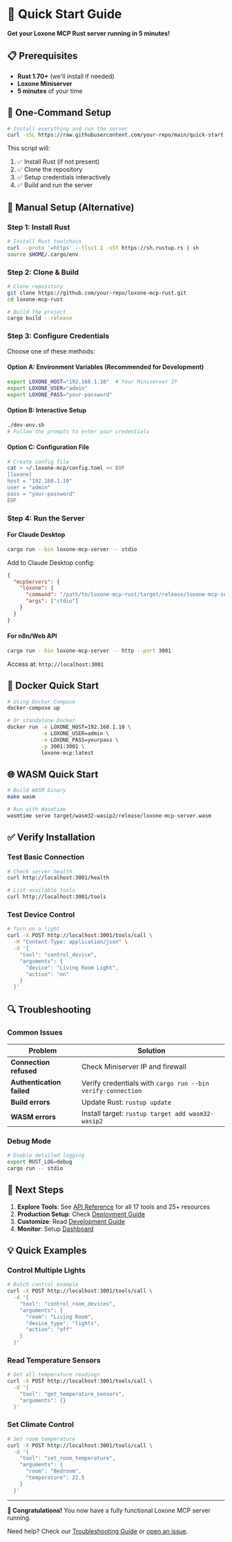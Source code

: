 # 🏁 Quick Start Guide

**Get your Loxone MCP Rust server running in 5 minutes!**

## 📋 Prerequisites

- **Rust 1.70+** (we'll install if needed)
- **Loxone Miniserver**
- **5 minutes** of your time

## 🚀 One-Command Setup

```bash
# Install everything and run the server
curl -sSL https://raw.githubusercontent.com/your-repo/main/quick-start.sh | bash
```

This script will:
1. ✅ Install Rust (if not present)
2. ✅ Clone the repository
3. ✅ Setup credentials interactively
4. ✅ Build and run the server

## 🔧 Manual Setup (Alternative)

### Step 1: Install Rust

```bash
# Install Rust toolchain
curl --proto '=https' --tlsv1.2 -sSf https://sh.rustup.rs | sh
source $HOME/.cargo/env
```

### Step 2: Clone & Build

```bash
# Clone repository
git clone https://github.com/your-repo/loxone-mcp-rust.git
cd loxone-mcp-rust

# Build the project
cargo build --release
```

### Step 3: Configure Credentials

Choose one of these methods:

#### Option A: Environment Variables (Recommended for Development)
```bash
export LOXONE_HOST="192.168.1.10"  # Your Miniserver IP
export LOXONE_USER="admin"
export LOXONE_PASS="your-password"
```

#### Option B: Interactive Setup
```bash
./dev-env.sh
# Follow the prompts to enter your credentials
```

#### Option C: Configuration File
```bash
# Create config file
cat > ~/.loxone-mcp/config.toml << EOF
[loxone]
host = "192.168.1.10"
user = "admin"
pass = "your-password"
EOF
```

### Step 4: Run the Server

#### For Claude Desktop
```bash
cargo run --bin loxone-mcp-server -- stdio
```

Add to Claude Desktop config:
```json
{
  "mcpServers": {
    "loxone": {
      "command": "/path/to/loxone-mcp-rust/target/release/loxone-mcp-server",
      "args": ["stdio"]
    }
  }
}
```

#### For n8n/Web API
```bash
cargo run --bin loxone-mcp-server -- http --port 3001
```

Access at: `http://localhost:3001`

## 🐳 Docker Quick Start

```bash
# Using Docker Compose
docker-compose up

# Or standalone Docker
docker run -e LOXONE_HOST=192.168.1.10 \
           -e LOXONE_USER=admin \
           -e LOXONE_PASS=yourpass \
           -p 3001:3001 \
           loxone-mcp:latest
```

## 🌐 WASM Quick Start

```bash
# Build WASM binary
make wasm

# Run with Wasmtime
wasmtime serve target/wasm32-wasip2/release/loxone-mcp-server.wasm
```

## ✅ Verify Installation

### Test Basic Connection
```bash
# Check server health
curl http://localhost:3001/health

# List available tools
curl http://localhost:3001/tools
```

### Test Device Control
```bash
# Turn on a light
curl -X POST http://localhost:3001/tools/call \
  -H "Content-Type: application/json" \
  -d '{
    "tool": "control_device",
    "arguments": {
      "device": "Living Room Light",
      "action": "on"
    }
  }'
```

## 🔍 Troubleshooting

### Common Issues

| Problem | Solution |
|---------|----------|
| **Connection refused** | Check Miniserver IP and firewall |
| **Authentication failed** | Verify credentials with `cargo run --bin verify-connection` |
| **Build errors** | Update Rust: `rustup update` |
| **WASM errors** | Install target: `rustup target add wasm32-wasip2` |

### Debug Mode
```bash
# Enable detailed logging
export RUST_LOG=debug
cargo run -- stdio
```

## 🎯 Next Steps

1. **Explore Tools**: See [API Reference](API_REFERENCE.md) for all 17 tools and 25+ resources
2. **Production Setup**: Check [Deployment Guide](DEPLOYMENT.md)
3. **Customize**: Read [Development Guide](DEVELOPMENT.md)
4. **Monitor**: Setup [Dashboard](../monitoring/README.md)

## 💡 Quick Examples

### Control Multiple Lights
```bash
# Batch control example
curl -X POST http://localhost:3001/tools/call \
  -d '{
    "tool": "control_room_devices",
    "arguments": {
      "room": "Living Room",
      "device_type": "lights",
      "action": "off"
    }
  }'
```

### Read Temperature Sensors
```bash
# Get all temperature readings
curl -X POST http://localhost:3001/tools/call \
  -d '{
    "tool": "get_temperature_sensors",
    "arguments": {}
  }'
```

### Set Climate Control
```bash
# Set room temperature
curl -X POST http://localhost:3001/tools/call \
  -d '{
    "tool": "set_room_temperature",
    "arguments": {
      "room": "Bedroom",
      "temperature": 22.5
    }
  }'
```

---

**🎉 Congratulations!** You now have a fully functional Loxone MCP server running.

Need help? Check our [Troubleshooting Guide](TROUBLESHOOTING.md) or [open an issue](https://github.com/your-repo/issues).